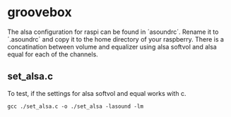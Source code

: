 # groovebox

The alsa configuration for raspi can be found in ´asoundrc´. Rename it to ´.asoundrc´ and copy it to the home directory of your raspberry. There is a concatination between volume and equalizer using alsa softvol and alsa equal for each of the channels.

## set_alsa.c

To test, if the settings for alsa softvol and equal works with c.

    gcc ./set_alsa.c -o ./set_alsa -lasound -lm
